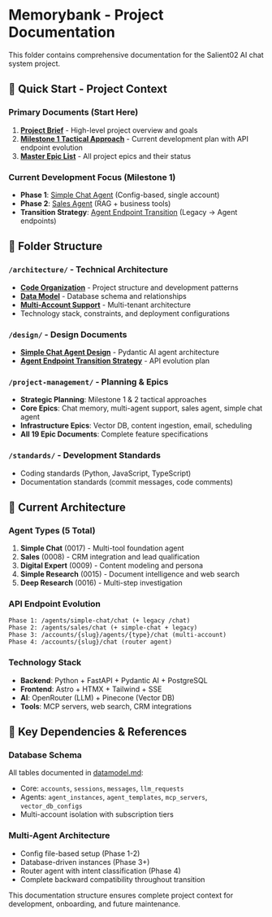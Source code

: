 # Memorybank - Project Documentation

This folder contains comprehensive documentation for the Salient02 AI chat system project.

## 🚀 Quick Start - Project Context

### Primary Documents (Start Here)
1. **[Project Brief](./project-brief.md)** - High-level project overview and goals
2. **[Milestone 1 Tactical Approach](./project-management/0000-approach-milestone-01.md)** - Current development plan with API endpoint evolution
3. **[Master Epic List](./project-management/0000-epics.md)** - All project epics and their status

### Current Development Focus (Milestone 1)
- **Phase 1**: [Simple Chat Agent](./project-management/0017-simple-chat-agent.md) (Config-based, single account)
- **Phase 2**: [Sales Agent](./project-management/0008-sales-agent.md) (RAG + business tools)
- **Transition Strategy**: [Agent Endpoint Transition](./design/agent-endpoint-transition.md) (Legacy → Agent endpoints)

## 📁 Folder Structure

### `/architecture/` - Technical Architecture
- **[Code Organization](./architecture/code-organization.md)** - Project structure and development patterns
- **[Data Model](./architecture/datamodel.md)** - Database schema and relationships
- **[Multi-Account Support](./architecture/multi-account-support.md)** - Multi-tenant architecture
- Technology stack, constraints, and deployment configurations

### `/design/` - Design Documents
- **[Simple Chat Agent Design](./design/simple-chat.md)** - Pydantic AI agent architecture
- **[Agent Endpoint Transition Strategy](./design/agent-endpoint-transition.md)** - API evolution plan

### `/project-management/` - Planning & Epics
- **Strategic Planning**: Milestone 1 & 2 tactical approaches
- **Core Epics**: Chat memory, multi-agent support, sales agent, simple chat agent
- **Infrastructure Epics**: Vector DB, content ingestion, email, scheduling
- **All 19 Epic Documents**: Complete feature specifications

### `/standards/` - Development Standards
- Coding standards (Python, JavaScript, TypeScript)
- Documentation standards (commit messages, code comments)

## 🎯 Current Architecture

### Agent Types (5 Total)
1. **Simple Chat** (0017) - Multi-tool foundation agent
2. **Sales** (0008) - CRM integration and lead qualification
3. **Digital Expert** (0009) - Content modeling and persona
4. **Simple Research** (0015) - Document intelligence and web search
5. **Deep Research** (0016) - Multi-step investigation

### API Endpoint Evolution
```
Phase 1: /agents/simple-chat/chat (+ legacy /chat)
Phase 2: /agents/sales/chat (+ simple-chat + legacy)
Phase 3: /accounts/{slug}/agents/{type}/chat (multi-account)
Phase 4: /accounts/{slug}/chat (router agent)
```

### Technology Stack
- **Backend**: Python + FastAPI + Pydantic AI + PostgreSQL
- **Frontend**: Astro + HTMX + Tailwind + SSE
- **AI**: OpenRouter (LLM) + Pinecone (Vector DB)
- **Tools**: MCP servers, web search, CRM integrations

## 🔗 Key Dependencies & References

### Database Schema
All tables documented in [datamodel.md](./architecture/datamodel.md):
- Core: `accounts`, `sessions`, `messages`, `llm_requests`
- Agents: `agent_instances`, `agent_templates`, `mcp_servers`, `vector_db_configs`
- Multi-account isolation with subscription tiers

### Multi-Agent Architecture
- Config file-based setup (Phase 1-2)
- Database-driven instances (Phase 3+)
- Router agent with intent classification (Phase 4)
- Complete backward compatibility throughout transition

This documentation structure ensures complete project context for development, onboarding, and future maintenance.
